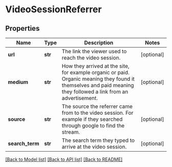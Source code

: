 # VideoSessionReferrer

## Properties
Name | Type | Description | Notes
------------ | ------------- | ------------- | -------------
**url** | **str** | The link the viewer used to reach the video session. | [optional] 
**medium** | **str** | How they arrived at the site, for example organic or paid. Organic meaning they found it themselves and paid meaning they followed a link from an advertisement. | [optional] 
**source** | **str** | The source the referrer came from to the video session. For example if they searched through google to find the stream. | [optional] 
**search_term** | **str** | The search term they typed to arrive at the video session. | [optional] 

[[Back to Model list]](../README.md#documentation-for-models) [[Back to API list]](../README.md#documentation-for-api-endpoints) [[Back to README]](../README.md)



